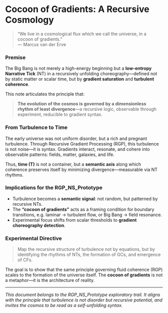   # Cocoon of Gradients: A Recursive Cosmology

> “We live in a cosmological flux which we call the universe, in a cocoon of gradients.”  
> — Marcus van der Erve

### Premise

The Big Bang is not merely a high-energy beginning but a **low-entropy Narrative Tick** (NT) in a recursively unfolding choreography—defined not by static matter or scalar time, but by **gradient saturation** and **turbulent coherence**.

This note articulates the principle that:
> **The evolution of the cosmos is governed by a dimensionless rhythm of least divergence**—a recursive logic, observable through experiment, reducible to gradient syntax.

### From Turbulence to Time

The early universe was not uniform disorder, but a rich and pregnant turbulence. Through Recursive Gradient Processing (RGP), this turbulence is not noise—it is syntax. Gradients interact, resonate, and cohere into observable patterns: fields, matter, galaxies, and life.

Thus, **time (T)** is not a container, but a **semantic axis** along which coherence preserves itself by minimizing divergence—measurable via NT rhythms.

### Implications for the RGP_NS_Prototype

- Turbulence becomes a **semantic signal**: not random, but patterned by recursive NTs.
- The **“cocoon of gradients”** acts as a framing condition for boundary transitions, e.g. laminar → turbulent flow, or Big Bang → field resonance.
- Experimental focus shifts from scalar thresholds to **gradient choreography detection**.

### Experimental Directive

> Map the recursive structure of turbulence not by equations, but by identifying the rhythms of NTs, the formation of GCs, and emergence of CFs.

The goal is to show that the same principle governing fluid coherence (RGP) scales to the formation of the universe itself. The **cocoon of gradients** is not a metaphor—it is the architecture of reality.

---

*This document belongs to the RGP_NS_Prototype exploratory trail. It aligns with the principle that turbulence is not disorder but recursive potential, and invites the cosmos to be read as a self-unfolding syntax.*
